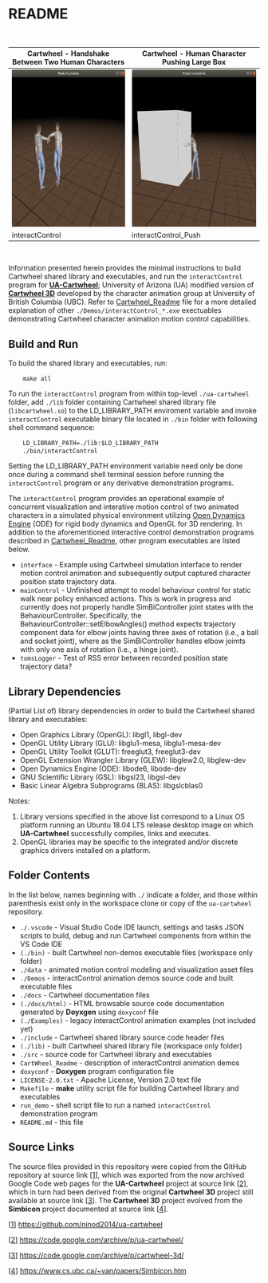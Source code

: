 # README #

 <!-- allowed_elements ["<div>", "<img>", "<br>"] -->

 <div margin="0px" align="left"><br>

 | Cartwheel - Handshake Between Two Human Characters | Cartwheel - Human Character Pushing Large Box  |
 | -------------------------------------------------- | ---------------------------------------------- |
 | <img src="./docs/Screenshot_of_interactControl.png" width="400" height="315" alt="Screenshot of CartWheel interactControl Physics Visualization"/> | <img src="./docs/Screenshot_of_interactControl_Push.png" width="400" height="315" alt="Screenshot of CartWheel interactControl_Push Physics Visualization"/> |
 | interactControl | interactControl_Push |

 </div><br>

Information presented herein provides the minimal instructions to build Cartwheel shared library and executables, and run the `interactControl` program for [**UA-Cartwheel**](https://code.google.com/archive/p/ua-cartwheel/); University of Arizona (UA) modified version of [**Cartwheel 3D**](https://code.google.com/archive/p/cartwheel-3d/) developed by the character animation group at University of British Columbia (UBC). Refer to [Cartwheel_Readme](./Cartwheel_Readme.md) file for a more detailed explanation of other `./Demos/interactControl_*.exe` exectuables demonstrating Cartwheel character animation motion control capabilities.

## Build and Run ##

To build the shared library and executables, run:

````shell
    make all
````

To run the `interactControl` program from within top-level `./ua-cartwheel` folder, add `./lib` folder containing Cartwheel shared library file (`libcartwheel.so`) to the LD_LIBRARY_PATH enviroment variable and invoke `interactControl` executable binary file located in `./bin` folder with following shell command sequence:

````shell
    LD_LIBRARY_PATH=./lib:$LD_LIBRARY_PATH
    ./bin/interactControl
````

Setting the LD_LIBRARY_PATH environment variable need only be done once during a command shell terminal session before running the `interactControl` program or any derivative demonstration programs.

The `interactControl` program provides an operational example of concurrent visualization and interative motion control of two animated characters in a simulated physical environment utilizing [Open Dynamics Engine](http://www.ode.org/) (ODE) for rigid body dynamics and OpenGL for 3D rendering. In addition to the aforementioned interactive control demonstration programs described in [Cartwheel_Readme](./Cartwheel_Readme.md), other program executables are listed below.

- `interface` - Example using Cartwheel simulation interface to render motion control animation and subsequently output captured character position state trajectory data.
- `mainControl` - Unfinished attempt to model behaviour control for static walk near policy enhanced actions. This is work in progress and currently does not properly handle SimBiController joint states with the BehaviourController. Specifically, the BehaviourController::setElbowAngles() method expects trajectory component data for elbow joints having three axes of rotation (i.e., a ball and socket joint), where as the SimBiController handles elbow joimts with only one axis of rotation (i.e., a hinge joint).
- `tomsLogger` - Test of RSS error between recorded position state trajectory data?

## Library Dependencies ##

(Partial List of) library dependencies in order to build the Cartwheel shared library and executables:

- Open Graphics Library (OpenGL): libgl1, libgl-dev
- OpenGL Utility Library (GLU): libglu1-mesa, libglu1-mesa-dev
- OpenGL Utility Toolkit (GLUT): freeglut3, freeglut3-dev
- OpenGL Extension Wrangler Library (GLEW): libglew2.0, libglew-dev
- Open Dynamics Engine (ODE): libode6, libode-dev
- GNU Scientific Library (GSL): libgsl23, libgsl-dev
- Basic Linear Algebra Subprograms (BLAS): libgslcblas0

Notes:

1. Library versions specified in the above list correspond to a Linux OS platform running an Ubuntu 18.04 LTS release desktop image on which **UA-Cartwheel** successfully compiles, links and executes.
2. OpenGL libraries may be specific to the integrated and/or discrete graphics drivers installed on a platform.

## Folder Contents ##

In the list below, names beginning with `./` indicate a folder, and those within parenthesis exist only in the workspace clone or copy of the ``ua-cartwheel`` repository.

- `./.vscode` - Visual Studio Code IDE launch, settings and tasks JSON scripts to build, debug and run Cartwheel components from within the VS Code IDE
- `(./bin)` - built Cartwheel non-demos executable files (workspace only folder)
- `./data` - animated motion control modeling and visualization asset files
- `./Demos` - interactControl animation demos source code and built executable files
- `./docs` - Cartwheel documentation files
- `(./docs/html)` - HTML browsable source code documentation generated by **Doyxgen** using `doxyconf` file
- `(./Examples)` - legacy interactControl animation examples (not included yet)
- `./include` - Cartwheel shared library source code header files
- `(./lib)` - built Cartwheel shared library file (workspace only folder)
- `./src` - source code for Cartwheel library and executables
- `CartWheel_Readme` - description of interactControl animation demos
- `doxyconf` - **Doxygen** program configuration file
- `LICENSE-2.0.txt` - Apache License, Version 2.0 text file
- `Makefile` - **make** utility script file for building Cartwheel library and executables
- `run_demo` - shell script file to run a named `interactControl` demonstration program
- `README.md` - this file

## Source Links ##

The source files provided in this repository were copied from the GitHub repository at source link \[[1](https://github.com/ninod2014/ua-cartwheel)], which was exported from the now archived Google Code web pages for the **UA-Cartwheel** project at source link \[[2](https://code.google.com/archive/p/ua-cartwheel/)], which in turn had been derived from the original **Cartwheel 3D** project still available at source link \[[3](https://code.google.com/archive/p/cartwheel-3d/)]. The **Cartwheel 3D** project evolved from the **Simbicon** project documented at source link \[[4](https://www.cs.ubc.ca/~van/papers/Simbicon.htm)].

\[[1](https://github.com/ninod2014/ua-cartwheel)] <https://github.com/ninod2014/ua-cartwheel>

\[[2](https://code.google.com/archive/p/ua-cartwheel/)] <https://code.google.com/archive/p/ua-cartwheel/>

\[[3](https://code.google.com/archive/p/cartwheel-3d/)] <https://code.google.com/archive/p/cartwheel-3d/>

\[[4](https://www.cs.ubc.ca/~van/papers/Simbicon.htm)] <https://www.cs.ubc.ca/~van/papers/Simbicon.htm>
